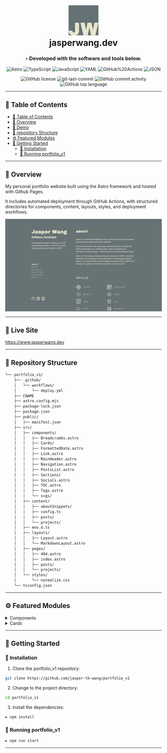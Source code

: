 <div align="center">
<h1 align="center">
<img src="./public/favicon-96x96.png" width="96" />
<br>jasperwang.dev</h1>
<h3>◦ Developed with the software and tools below.</h3>

<p align="center">
<img src="https://img.shields.io/badge/Astro-FF5D01.svg?style=flat-square&logo=Astro&logoColor=white" alt="Astro" />
<img src="https://img.shields.io/badge/TypeScript-3178C6.svg?style=flat-square&logo=TypeScript&logoColor=white" alt="TypeScript" />
<img src="https://img.shields.io/badge/JavaScript-F7DF1E.svg?style=flat-square&logo=JavaScript&logoColor=black" alt="JavaScript" />
<img src="https://img.shields.io/badge/YAML-CB171E.svg?style=flat-square&logo=YAML&logoColor=white" alt="YAML" />
<img src="https://img.shields.io/badge/GitHub%20Actions-2088FF.svg?style=flat-square&logo=GitHub-Actions&logoColor=white" alt="GitHub%20Actions" />
<img src="https://img.shields.io/badge/JSON-000000.svg?style=flat-square&logo=JSON&logoColor=white" alt="JSON" />
</p>
<img src="https://img.shields.io/github/license/jasper-th-wang/portfolio_v1?style=flat-square&color=5D6D7E" alt="GitHub license" />
<img src="https://img.shields.io/github/last-commit/jasper-th-wang/portfolio_v1?style=flat-square&color=5D6D7E" alt="git-last-commit" />
<img src="https://img.shields.io/github/commit-activity/m/jasper-th-wang/portfolio_v1?style=flat-square&color=5D6D7E" alt="GitHub commit activity" />
<img src="https://img.shields.io/github/languages/top/jasper-th-wang/portfolio_v1?style=flat-square&color=5D6D7E" alt="GitHub top language" />
</div>

---

## 📖 Table of Contents

- [📖 Table of Contents](#-table-of-contents)
- [📍 Overview](#-overview)
- [🎈 Demo](#-demo)
- [📂 repository Structure](#-repository-structure)
- [⚙️ Featured Modules](#featured-modules)
- [🚀 Getting Started](#-getting-started)
  - [🔧 Installation](#-installation)
  - [🤖 Running portfolio_v1](#-running-portfolio_v1)

---

## 📍 Overview

My personal portfolio website built using the Astro framework and hosted with Github Pages.

It includes automated deployment through GitHub Actions, with structured directories for components, content, layouts, styles, and deployment workflows.

<img src="./src/assets/images/portfolio.png" alt="my portfolio page" />

---

## 🎈 Live Site

https://www.jasperwang.dev

---

## 📂 Repository Structure

```sh
└── portfolio_v1/
    ├── .github/
    │   └── workflows/
    │       └── deploy.yml
    ├── CNAME
    ├── astro.config.mjs
    ├── package-lock.json
    ├── package.json
    ├── public/
    │   ├── manifest.json
    ├── src/
    │   ├── components/
    │   │   ├── Breadcrumbs.astro
    │   │   ├── Cards/
    │   │   ├── FormattedDate.astro
    │   │   ├── Link.astro
    │   │   ├── MainHeader.astro
    │   │   ├── Navigation.astro
    │   │   ├── PostsList.astro
    │   │   ├── Sections/
    │   │   ├── Socials.astro
    │   │   ├── TOC.astro
    │   │   ├── Tags.astro
    │   │   └── svgs/
    │   ├── content/
    │   │   ├── aboutSnippets/
    │   │   ├── config.ts
    │   │   ├── posts/
    │   │   └── projects/
    │   ├── env.d.ts
    │   ├── layouts/
    │   │   ├── Layout.astro
    │   │   └── MarkdownLayout.astro
    │   ├── pages/
    │   │   ├── 404.astro
    │   │   ├── index.astro
    │   │   ├── posts/
    │   │   └── projects/
    │   └── styles/
    │       └── normalize.css
    └── tsconfig.json

```

---

## ⚙️ Featured Modules

<details closed><summary>Components</summary>

| File                                                                                                               | Summary                                                                                                                                                                                                                                                                                                                                                                                                                                                                                                              |
| ------------------------------------------------------------------------------------------------------------------ | -------------------------------------------------------------------------------------------------------------------------------------------------------------------------------------------------------------------------------------------------------------------------------------------------------------------------------------------------------------------------------------------------------------------------------------------------------------------------------------------------------------------- |
| [Link.astro](https://github.com/jasper-th-wang/portfolio_v1/blob/main/src/components/Link.astro)                   | The `Link.astro` component generates an anchor tag with customizable text and URL, which includes an arrow icon indicating a redirect or link. If the `redirect` prop is true, a `RedirectArrow` icon is displayed; otherwise, a `LinkArrow` is used. Style rules enhance the visual interaction, such as color changes and icon movement on hover, and specific styles are applied for wider screens using media queries.                                                                                           |
| [PostsList.astro](https://github.com/jasper-th-wang/portfolio_v1/blob/main/src/components/PostsList.astro)         | The `PostsList.astro` component generates a styled list of post links for a static site. It imports `CollectionEntry` from Astro and `FormattedDate` for date formatting. The `posts` array from props, each representing a post, is mapped to list items (`<li>`) containing an anchor (`<a>`) that links to the post's URL (using the slug) and displays the post title alongside the formatted publication date. Style rules ensure list items have no bullets and are spaced, with flex layout for post details. |
| [Navigation.astro](https://github.com/jasper-th-wang/portfolio_v1/blob/main/src/components/Navigation.astro)       | The `Navigation.astro` component dynamically generates a navigation menu from a list of strings provided as props. Each navigation item is transformed into an uppercase link with a hover effect, pointing to an anchor on the page. The menu is designed to be hidden on screens smaller than 1024px width and becomes visible on larger screens, adhering to responsive design principles. The CSS included defines styling for the menu and applies transitions to the navigation items.                         |
| [FormattedDate.astro](https://github.com/jasper-th-wang/portfolio_v1/blob/main/src/components/FormattedDate.astro) | The `FormattedDate.astro` component receives a `date` prop, converts it into an ISO string for the `datetime` attribute, and displays it in a human-readable format (e.g., Jan 1, 2021) within a `time` HTML element. This format is localized to English (US) with abbreviated month names and numeric years and days. This component is part of a larger portfolio project structured with content, styling, and automated deployment workflow.                                                                    |
| [Socials.astro](https://github.com/jasper-th-wang/portfolio_v1/blob/main/src/components/Socials.astro)             | The `Socials.astro` component creates a social media icon bar with links to GitHub, LinkedIn, and email. Each icon is imported as an Astro component and wraps an anchor tag directing users to respective URLs, with these actions opening in a new tab. The component is styled to be a flexible row with hover effects, enhancing icon visibility on mouseover.                                                                                                                                                   |
| [TOC.astro](https://github.com/jasper-th-wang/portfolio_v1/blob/main/src/components/TOC.astro)                     | The `TOC.astro` component generates a table of contents (TOC) from markdown content, including headings up to the third level. It converts markdown to an abstract syntax tree (MDAST), extracts the TOC, and then renders it as HTML. If no headings are found, it logs an error and indicates that no headings are present. The TOC is styled to be hidden on small screens and visible on screens wider than 1024 pixels.                                                                                         |
| [Breadcrumbs.astro](https://github.com/jasper-th-wang/portfolio_v1/blob/main/src/components/Breadcrumbs.astro)     | The code defines a Breadcrumbs component for a web application using the Astro framework. It creates navigation links from the current URL path, transforming each segment into a clickable breadcrumb, while the first crumb always represents Home. It ensures the last crumb is styled as the current page and places dividers between crumbs. The styling specifies the appearance and behavior of the breadcrumbs, with dynamic color changes on hover and for the current link.                                |
| [MainHeader.astro](https://github.com/jasper-th-wang/portfolio_v1/blob/main/src/components/MainHeader.astro)       | The `MainHeader.astro` component dynamically renders a page header with optional title, subtitle, and details, varying its presentation based on the `isHome` prop. On the homepage, it includes a navigation bar and social media links. For other pages, it displays breadcrumbs. Additionally, it can show a Table of Contents if `content` is provided. Styling adapts for large screens, with a sticky header for widescreen displays and differing layouts between the homepage and other pages.               |
| [Tags.astro](https://github.com/jasper-th-wang/portfolio_v1/blob/main/src/components/Tags.astro)                   | The `Tags.astro` component takes an array of `tags` as a prop and maps over them to display each tag as an inline element with a specific styling. It features a wrapping container with flex display and a set gap, alongside styled tag elements with a border and border-radius, creating a visual group of tags often used for categorizing content like projects or blog posts in a portfolio website.                                                                                                          |

</details>

<details closed><summary>Cards</summary>

| File                                                                                                                 | Summary                                                                                                                                                                                                                                                                                                                                                                                                                                                                      |
| -------------------------------------------------------------------------------------------------------------------- | ---------------------------------------------------------------------------------------------------------------------------------------------------------------------------------------------------------------------------------------------------------------------------------------------------------------------------------------------------------------------------------------------------------------------------------------------------------------------------- |
| [ResumeCard.astro](https://github.com/jasper-th-wang/portfolio_v1/blob/main/src/components/Cards/ResumeCard.astro)   | The `ResumeCard.astro` component presents an individual's professional experience entry with a style definition, taking `timespan`, `title`, `organization`, and an optional `description` as props, and rendering them within a card-like structure. If `description` is provided, it will be displayed in a paragraph tag. The embedded stylesheet sets visual aspects of the card such as margins, font style, and opacity.                                               |
| [ProjectCard.astro](https://github.com/jasper-th-wang/portfolio_v1/blob/main/src/components/Cards/ProjectCard.astro) | The `ProjectCard.astro` component renders a project card with a customizable class, an image, and project information including title, description, optional GitHub and live link URLs, an optional blog post link, and tags. It uses a `Link` component for navigation and local styling to structure its layout, which is primarily for display in a portfolio context. The props allow for optional inputs, and the card is styled to fit well within a portfolio layout. |

</details>

---

## 🚀 Getting Started

### 🔧 Installation

1. Clone the portfolio_v1 repository:

```sh
git clone https://github.com/jasper-th-wang/portfolio_v1
```

2. Change to the project directory:

```sh
cd portfolio_v1
```

3. Install the dependencies:

```sh
► npm install
```

### 🤖 Running portfolio_v1

```sh
► npm run start
```

---
